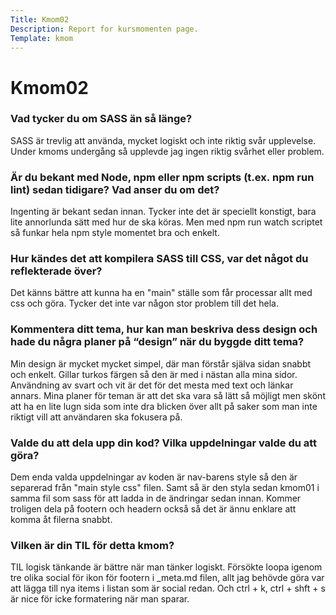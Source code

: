 ```yaml
---
Title: Kmom02
Description: Report for kursmomenten page.
Template: kmom
---
```


Kmom02
==================
### Vad tycker du om SASS än så länge?

SASS är trevlig att använda, mycket logiskt och inte riktig svår upplevelse. Under kmoms undergång så upplevde jag ingen riktig svårhet eller problem.

### Är du bekant med Node, npm eller npm scripts (t.ex. npm run lint) sedan tidigare? Vad anser du om det?

Ingenting är bekant sedan innan. Tycker inte det är speciellt konstigt, bara lite annorlunda sätt med hur de ska köras. Men med npm run watch scriptet så funkar hela npm style momentet bra och enkelt.

### Hur kändes det att kompilera SASS till CSS, var det något du reflekterade över?

Det känns bättre att kunna ha en "main" ställe som får processar allt med css och göra. Tycker det inte var någon stor problem till det hela.

### Kommentera ditt tema, hur kan man beskriva dess design och hade du några planer på “design” när du byggde ditt tema?

Min design är mycket mycket simpel, där man förstår själva sidan snabbt och enkelt. Gillar turkos färgen så den är med i nästan alla mina sidor. Användning av svart och vit är det för det mesta med text och länkar annars. Mina planer för teman är att det ska vara så lätt så möjligt men skönt att ha en lite lugn sida som inte dra blicken över allt på saker som man inte riktigt vill att användaren ska fokusera på.

### Valde du att dela upp din kod? Vilka uppdelningar valde du att göra?

Dem enda valda uppdelningar av koden är nav-barens style så den är separerad från "main style css" filen. Samt så är den styla sedan kmom01 i samma fil som sass för att ladda in de ändringar sedan innan. Kommer troligen dela på footern och headern också så det är ännu enklare att komma åt filerna snabbt.

### Vilken är din TIL för detta kmom?

TIL logisk tänkande är bättre när man tänker logiskt. Försökte loopa igenom tre olika social för ikon för footern i _meta.md filen, allt jag behövde göra var att lägga till nya items i listan som är social redan. Och ctrl + k, ctrl + shft + s är nice för icke formatering när man sparar.
